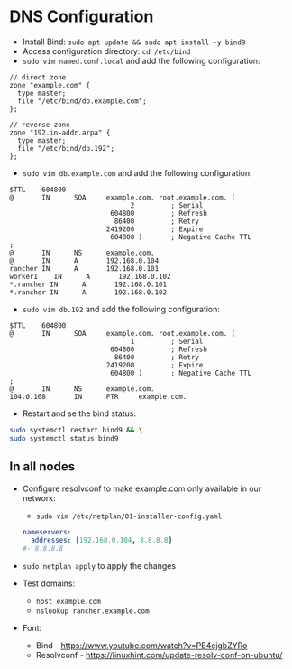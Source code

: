 # DNS Configuration

- Install Bind: `sudo apt update && sudo apt install -y bind9`
- Access configuration directory: `cd /etc/bind`
- `sudo vim named.conf.local` and add the following configuration:

```vim
// direct zone
zone "example.com" {
  type master;
  file "/etc/bind/db.example.com";
};

// reverse zone
zone "192.in-addr.arpa" {
  type master;
  file "/etc/bind/db.192";
};
```

- `sudo vim db.example.com` and add the following configuration:

```vim
$TTL    604800
@       IN      SOA     example.com. root.example.com. (
                              2         ; Serial
                         604800         ; Refresh
                          86400         ; Retry
                        2419200         ; Expire
                         604800 )       ; Negative Cache TTL
;
@       IN      NS      example.com.
@       IN      A       192.168.0.104
rancher IN      A       192.168.0.101
worker1    IN      A       192.168.0.102
*.rancher IN      A       192.168.0.101
*.rancher IN      A       192.168.0.102
```

- `sudo vim db.192` and add the following configuration:

```vim
$TTL    604800
@       IN      SOA     example.com. root.example.com. (
                              1         ; Serial
                         604800         ; Refresh
                          86400         ; Retry
                        2419200         ; Expire
                         604800 )       ; Negative Cache TTL
;
@       IN      NS      example.com.
104.0.168       IN      PTR     example.com.
```

- Restart and se the bind status:

```sh
sudo systemctl restart bind9 && \
sudo systemctl status bind9
```

## In all nodes

- Configure resolvconf to make example.com only available in our network:

  - `sudo vim /etc/netplan/01-installer-config.yaml`

  ```yaml
  nameservers:
    addresses: [192.168.0.104, 8.8.8.8]
  #- 8.8.8.8
  ```

- `sudo netplan apply` to apply the changes

- Test domains:

  - `host example.com`
  - `nslookup rancher.example.com`

- Font:
  - Bind - https://www.youtube.com/watch?v=PE4ejgbZYRo
  - Resolvconf - https://linuxhint.com/update-resolv-conf-on-ubuntu/
